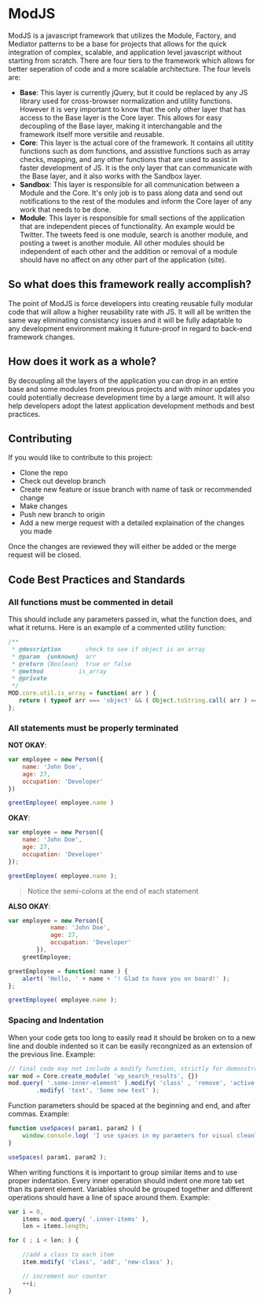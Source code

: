 # ModJS

ModJS is a javascript framework that utilizes the Module, Factory, and Mediator patterns to be a base for projects that allows for the quick integration of complex, scalable, and application level javascript without starting from scratch. There are four tiers to the framework which allows for better seperation of code and a more scalable architecture. The four levels are:

- **Base**: This layer is currently jQuery, but it could be replaced by any JS library used for cross-browser normalization and utility functions. However it is very important to know that the only other layer that has access to the Base layer is the Core layer. This allows for easy decoupling of the Base layer, making it interchangable and the framework itself more versitile and reusable.
- **Core**: This layer is the actual core of the framework. It contains all utitity functions such as dom functions, and assistive functions such as array checks, mapping, and any other functions that are used to assist in faster development of JS. It is the only layer that can communicate with the Base layer, and it also works with the Sandbox layer.
- **Sandbox**: This layer is responsible for all communication between a Module and the Core. It's only job is to pass along data and send out notifications to the rest of the modules and inform the Core layer of any work that needs to be done.
- **Module**: This layer is responsible for small sections of the application that are independent pieces of functionality. An example would be Twitter. The tweets feed is one module, search is another module, and posting a tweet is another module. All other modules should be independent of each other and the addition or removal of a module should have no affect on any other part of the application (site).

## So what does this framework really accomplish?
The point of ModJS is force developers into creating reusable fully modular code that will allow a higher reusability rate with JS. It will all be written the same way eliminating consistancy issues and it will be fully adaptable to any development environment making it future-proof in regard to back-end framework changes.

## How does it work as a whole?
By decoupling all the layers of the application you can drop in an entire base and some modules from previous projects and with minor updates you could potentially decrease development time by a large amount. It will also help developers adopt the latest application development methods and best practices.

## Contributing
If you would like to contribute to this project:

- Clone the repo
- Check out develop branch
- Create new feature or issue branch with name of task or recommended change
- Make changes
- Push new branch to origin
- Add a new merge request with a detailed explaination of the changes you made

Once the changes are reviewed they will either be added or the merge request will be closed.


## Code Best Practices and Standards


### All functions must be commented in detail

This should include any parameters passed in, what the function does, and what it returns. Here is an example of a commented utility function:

```javascript
/**
 * @description       check to see if object is an array
 * @param  {unknown}  arr
 * @return {Boolean}  true or false
 * @method          is_array
 * @private
 */
MOD.core.util.is_array = function( arr ) {
   return ( typeof arr === 'object' && ( Object.toString.call( arr ) === '[object Array]' ) ) ? true : false;
};
```


### All statements must be properly terminated
**NOT OKAY**:

```javascript
var employee = new Person({
    name: 'John Doe',
    age: 27,
	occupation: 'Developer'
})

greetEmployee( employee.name )
```

**OKAY**:

```javascript
var employee = new Person({
	name: 'John Doe',
	age: 27,
	occupation: 'Developer'
});

greetEmployee( employee.name );
```
> Notice the semi-colons at the end of each statement

**ALSO OKAY**:

```javascript
var employee = new Person({
			name: 'John Doe',
			age: 27,
			occupation: 'Developer'
		}),
	greetEmployee;

greetEmployee = function( name ) {
	alert( 'Hello, ' + name + '! Glad to have you on board!' );
};

greetEmployee( employee.name );
```

### Spacing and Indentation

When your code gets too long to easily read it should be broken on to a new line and double indented so it can be easily recongnized as an extension of the previous line. Example:

```javascript
// final code may not include a modify function, strictly for demonstration purposes
var mod = Core.create_module( 'wp_search_results', {})
mod.query( '.some-inner-element' ).modify( 'class' , 'remove', 'active')
        .modify( 'text', 'Some new text' );
```

Function parameters should be spaced at the beginning and end, and after commas. Example:

```javascript
function useSpaces( param1, param2 ) {
    window.console.log( 'I use spaces in my paramters for visual cleanliness.' );
}

useSpaces( param1, param2 );
```

When writing functions it is important to group similar items and to use proper indentation. Every inner operation should indent one more tab set than its parent element. Variables should be grouped together and different operations should have a line of space around them. Example:

```javascript
var i = 0,
    items = mod.query( '.inner-items' ),
    len = items.length;

for ( ; i < len; ) {

    //add a class to each item
    item.modify( 'class', 'add', 'new-class' );

    // increment our counter
    ++i;
}
```



